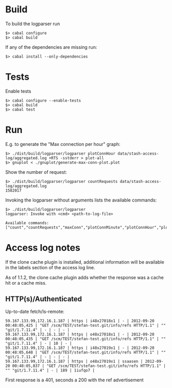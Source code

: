 Build
=====

To build the logparser run

    $> cabal configure
    $> cabal build

If any of the dependencies are missing run:

    $> cabal install --only-dependencies


Tests
=====

Enable tests

    $> cabal configure --enable-tests
    $> cabal build
    $> cabal test


Run
===

E.g. to generate the "Max connection per hour" graph:

    $> ./dist/build/logparser/logparser plotConnHour data/stash-access-log/aggregated.log +RTS -sstderr > plot-all
    $> gnuplot < ./gnuplot/generate-max-conn-plot.plot

Show the number of request:

    $> ./dist/build/logparser/logparser countRequests data/stash-access-log/aggregated.log
    1582017

Invoking the logparser without arguments lists the available commands:

    $> ./dist/build/logparser/logparser
    logparser: Invoke with <cmd> <path-to-log-file>

    Available commands: ["count","countRequests","maxConn","plotConnMinute","plotConnHour","plotGitOperations","protocol"]

Access log notes
================

If the clone cache plugin is installed, additional information will be
available in the labels section of the access log line.

As of 1.1.2, the clone cache plugin adds whether the response was a cache hit
or a cache miss.

HTTP(s)/Authenticated
---------------------


Up-to-date fetch/ls-remote:

    59.167.133.99,172.16.1.187 | https | i48x27018x1 | - | 2012-09-20 00:48:05,425 | "GET /scm/TEST/stefan-test.git/info/refs HTTP/1.1" | "" "git/1.7.11.4" | - | - | - | 
    59.167.133.99,172.16.1.187 | https | o48x27018x1 | - | 2012-09-20 00:48:05,435 | "GET /scm/TEST/stefan-test.git/info/refs HTTP/1.1" | "" "git/1.7.11.4" | - | 10 | - | 
    59.167.133.99,172.16.1.187 | https | i48x27019x1 | - | 2012-09-20 00:48:05,648 | "GET /scm/TEST/stefan-test.git/info/refs HTTP/1.1" | "" "git/1.7.11.4" | - | - | - | 
    59.167.133.99,172.16.1.187 | https | o48x27019x1 | ssaasen | 2012-09-20 00:48:05,837 | "GET /scm/TEST/stefan-test.git/info/refs HTTP/1.1" | "" "git/1.7.11.4" | - | 189 | 1iufqo7 | 

First response is a 401, seconds a 200 with the ref advertisement
